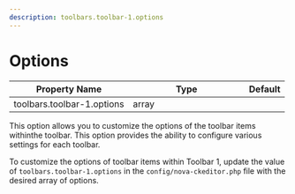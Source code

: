 ```yaml
---
description: toolbars.toolbar-1.options
---
```


# Options

<table><thead><tr><th>Property Name</th><th width="194.33333333333331">Type</th><th>Default</th></tr></thead><tbody><tr><td>toolbars.toolbar-1.options</td><td>array</td><td></td></tr></tbody></table>

This option allows you to customize the options of the toolbar items withinthe toolbar. This option provides the ability to configure various settings for each toolbar.

To customize the options of toolbar items within Toolbar 1, update the value of `toolbars.toolbar-1.options` in the `config/nova-ckeditor.php` file with the desired array of options.





